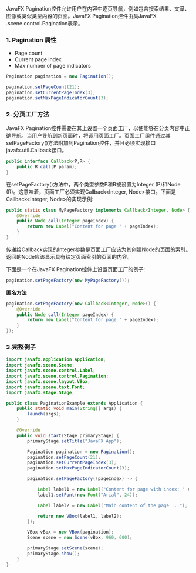 JavaFX Pagination控件允许用户在内容中逐页导航，例如包含搜索结果、文章、图像或类似类型内容的页面。JavaFX Pagination控件由类JavaFX .scene.control.Pagination表示。

### 1. Pagination 属性

- Page count
- Current page index
- Max number of page indicators

```java
Pagination pagination = new Pagination();

pagination.setPageCount(21);
pagination.setCurrentPageIndex(3);
pagination.setMaxPageIndicatorCount(3);
```

### 2. 分页工厂方法

JavaFX Pagination控件需要在其上设置一个页面工厂，以便能够在分页内容中正确导航。当用户导航到新页面时，将调用页面工厂。页面工厂组件通过其setPageFactory()方法附加到Pagination控件，并且必须实现接口javafx.util.Callback接口。

```java
public interface Callback<P,R> {
    public R call(P param);
}
```

在setPageFactory()方法中，两个类型参数P和R被设置为Integer (P)和Node (R)。这意味着，页面工厂必须实现Callback<Integer, Node>接口。下面是Callback<Integer, Node>的实现示例:

```java
public static class MyPageFactory implements Callback<Integer, Node> {
    @Override
    public Node call(Integer pageIndex) {
        return new Label("Content for page " + pageIndex);
    }
}
```

传递给Callback实现的Integer参数是页面工厂应该为其创建Node的页面的索引。返回的Node应该显示具有给定页面索引的页面的内容。

下面是一个在JavaFX Pagination控件上设置页面工厂的例子:

```java
pagination.setPageFactory(new MyPageFactory());
```

**匿名方法**

```java
pagination.setPageFactory(new Callback<Integer, Node>() {
    @Override
    public Node call(Integer pageIndex) {
        return new Label("Content for page " + pageIndex);
    }
});
```

### 3.完整例子

```java
import javafx.application.Application;
import javafx.scene.Scene;
import javafx.scene.control.Label;
import javafx.scene.control.Pagination;
import javafx.scene.layout.VBox;
import javafx.scene.text.Font;
import javafx.stage.Stage;

public class PaginationExample extends Application {
    public static void main(String[] args) {
        launch(args);
    }

    @Override
    public void start(Stage primaryStage) {
        primaryStage.setTitle("JavaFX App");

        Pagination pagination = new Pagination();
        pagination.setPageCount(21);
        pagination.setCurrentPageIndex(3);
        pagination.setMaxPageIndicatorCount(3);

        pagination.setPageFactory((pageIndex) -> {

            Label label1 = new Label("Content for page with index: " + pageIndex);
            label1.setFont(new Font("Arial", 24));

            Label label2 = new Label("Main content of the page ...");

            return new VBox(label1, label2);
        });

        VBox vBox = new VBox(pagination);
        Scene scene = new Scene(vBox, 960, 600);

        primaryStage.setScene(scene);
        primaryStage.show();
    }
}
```

